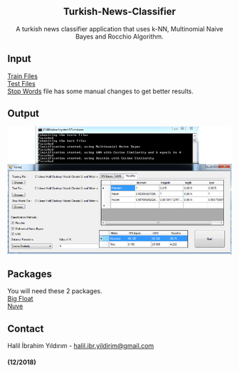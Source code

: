 <p align="center">

  <h2 align="center">Turkish-News-Classifier</h2>

  <p align="center">
    A turkish news classifier application that uses k-NN, Multinomial Naive Bayes and Rocchio Algorithm.
  </p>
</p>

## Input
  [Train Files](https://github.com/halilibrahimyildirim/Turkish-News-Classifier/tree/master/train)<br>
  [Test Files](https://github.com/halilibrahimyildirim/Turkish-News-Classifier/tree/master/test)<br>
  [Stop Words](https://github.com/halilibrahimyildirim/Turkish-News-Classifier/tree/master/stop-words.txt) file has some manual changes to get better results.
## Output
  ![output](https://github.com/halilibrahimyildirim/Turkish-News-Classifier/blob/master/screenshots/Output.png)<br>
## Packages
  You will need these 2 packages.<br>
  [Big Float](https://github.com/Osinko/BigFloat)<br>
  [Nuve](https://github.com/hrzafer/nuve)
## Contact
Halil İbrahim Yıldırım - halil.ibr.yildirim@gmail.com

#### (12/2018)
